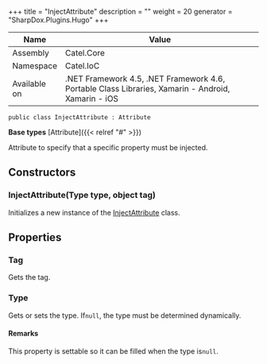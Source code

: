 

+++
title = "InjectAttribute" 
description = ""
weight = 20
generator = "SharpDox.Plugins.Hugo"
+++

Name|Value
---|---
Assembly|Catel.Core
Namespace|Catel.IoC
Available on|.NET Framework 4.5, .NET Framework 4.6, Portable Class Libraries, Xamarin - Android, Xamarin - iOS

```
public class InjectAttribute : Attribute
```

**Base types**
[Attribute]({{&lt; relref "#" &gt;}})

Attribute to specify that a specific property must be injected.

## Constructors

### InjectAttribute(Type type, object tag)

Initializes a new instance of the [InjectAttribute](#) class.

## Properties

### Tag

Gets the tag.

### Type

Gets or sets the type. If`null`, the type must be determined dynamically.

#### Remarks

This property is settable so it can be filled when the type is`null`.

